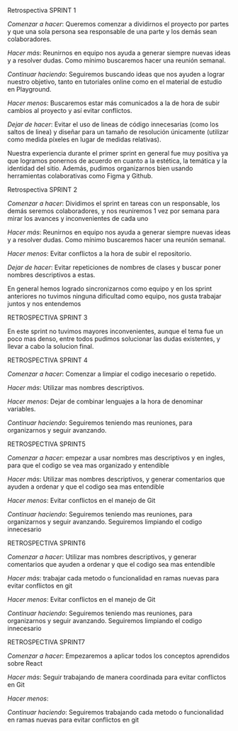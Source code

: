 Retrospectiva SPRINT 1 

_Comenzar a hacer_:
Queremos comenzar a dividirnos el proyecto por partes y que una sola persona sea responsable de una parte y los demás sean colaboradores.


_Hacer más_:
Reunirnos en equipo nos ayuda a generar siempre nuevas ideas y a resolver dudas. Como mínimo buscaremos hacer una reunión semanal.


_Continuar haciendo_:
Seguiremos buscando ideas que nos ayuden a lograr nuestro objetivo, tanto en tutoriales online como en el material de estudio en Playground.


_Hacer menos_:
Buscaremos estar más comunicados a la de hora de subir cambios al proyecto y así evitar conflictos. 


_Dejar de hacer_:
Evitar el uso de lineas de código innecesarias (como los saltos de linea) y diseñar para un tamaño de resolución  únicamente (utilizar como medida píxeles
en lugar de medidas relativas).


Nuestra experiencia durante el primer sprint en general fue muy positiva ya que logramos ponernos de acuerdo en cuanto a la estética, la temática y
la identidad del sitio. Además, pudimos organizarnos bien usando herramientas colaborativas como Figma y Github. 


Retrospectiva SPRINT 2

_Comenzar a hacer_: 
Dividimos el sprint en tareas con un responsable, los demás seremos colaboradores, y nos reuniremos 1 vez por semana para mirar los avances y inconvenientes de cada uno

_Hacer más_:
Reunirnos en equipo nos ayuda a generar siempre nuevas ideas y a resolver dudas. Como mínimo buscaremos hacer una reunión semanal.

_Hacer menos_: 
Evitar conflictos a la hora de subir el repositorio.

_Dejar de hacer_:
Evitar repeticiones de nombres de clases y buscar poner nombres descriptivos a estas. 

En general hemos logrado sincronizarnos como equipo y en los sprint anteriores no tuvimos ninguna dificultad como equipo, nos gusta trabajar juntos y nos entendemos


RETROSPECTIVA SPRINT 3

En este sprint no tuvimos mayores inconvenientes, aunque el tema fue un poco mas denso, entre todos pudimos solucionar las dudas existentes, y llevar a cabo la solucion final. 


RETROSPECTIVA SPRINT 4

_Comenzar a hacer_: 
Comenzar a limpiar el codigo inecesario o repetido.

_Hacer más_:
Utilizar mas nombres descriptivos.

_Hacer menos_: 
Dejar de combinar lenguajes a la hora de denominar variables.

_Continuar haciendo_:
Seguiremos teniendo mas reuniones, para organizarnos y seguir avanzando.


RETROSPECTIVA SPRINT5

_Comenzar a hacer_: 
empezar a usar nombres mas descriptivos y en ingles, para que el codigo se vea mas organizado y entendible

_Hacer más_:
Utilizar mas nombres descriptivos, y generar comentarios que ayuden a ordenar y que el codigo sea mas entendible

_Hacer menos_: 
Evitar conflictos en el manejo de Git

_Continuar haciendo_:
Seguiremos teniendo mas reuniones, para organizarnos y seguir avanzando. Seguiremos limpiando el codigo innecesario


RETROSPECTIVA SPRINT6

_Comenzar a hacer_:
Utilizar mas nombres descriptivos, y generar comentarios que ayuden a ordenar y que el codigo sea mas entendible

_Hacer más_:
trabajar cada metodo o funcionalidad en ramas nuevas para evitar conflictos en git 

_Hacer menos_: 
Evitar conflictos en el manejo de Git

_Continuar haciendo_:
Seguiremos teniendo mas reuniones, para organizarnos y seguir avanzando. Seguiremos limpiando el codigo innecesario


RETROSPECTIVA SPRINT7

_Comenzar a hacer_:
Empezaremos a aplicar todos los conceptos aprendidos sobre React

_Hacer más_:
Seguir trabajando de manera coordinada para evitar conflictos en Git

_Hacer menos_: 


_Continuar haciendo_:
Seguiremos trabajando cada metodo o funcionalidad en ramas nuevas para evitar conflictos en git

